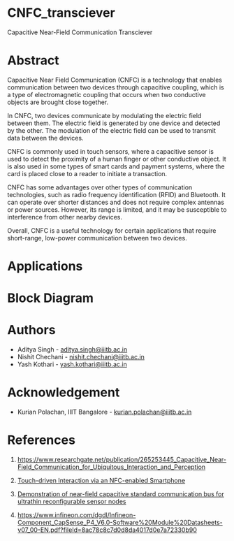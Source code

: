 # CNFC_transciever    
Capacitive Near-Field Communication Transciever    

# Abstract    

Capacitive Near Field Communication (CNFC) is a technology that enables communication between two devices through capacitive coupling, which is a type of electromagnetic coupling that occurs when two conductive objects are brought close together.

In CNFC, two devices communicate by modulating the electric field between them. The electric field is generated by one device and detected by the other. The modulation of the electric field can be used to transmit data between the devices.

CNFC is commonly used in touch sensors, where a capacitive sensor is used to detect the proximity of a human finger or other conductive object. It is also used in some types of smart cards and payment systems, where the card is placed close to a reader to initiate a transaction.

CNFC has some advantages over other types of communication technologies, such as radio frequency identification (RFID) and Bluetooth. It can operate over shorter distances and does not require complex antennas or power sources. However, its range is limited, and it may be susceptible to interference from other nearby devices.

Overall, CNFC is a useful technology for certain applications that require short-range, low-power communication between two devices.    

# Applications  


# Block Diagram   

# Authors
- Aditya Singh - aditya.singh@iiitb.ac.in
- Nishit Chechani - nishit.chechani@iiitb.ac.in
- Yash Kothari - yash.kothari@iiitb.ac.in

# Acknowledgement  
- Kurian Polachan, IIIT Bangalore - kurian.polachan@iiitb.ac.in

# References   
1. https://www.researchgate.net/publication/265253445_Capacitive_Near-Field_Communication_for_Ubiquitous_Interaction_and_Perception

2. [Touch-driven Interaction via an NFC-enabled Smartphone](https://ieeexplore.ieee.org/stamp/stamp.jsp?tp=&arnumber=6197548)

3. [Demonstration of near-field capacitive standard communication bus for ultrathin reconfigurable sensor nodes](https://ieeexplore.ieee.org/stamp/stamp.jsp?tp=&arnumber=9781573)

4. https://www.infineon.com/dgdl/Infineon-Component_CapSense_P4_V6.0-Software%20Module%20Datasheets-v07_00-EN.pdf?fileId=8ac78c8c7d0d8da4017d0e7a72330b90
